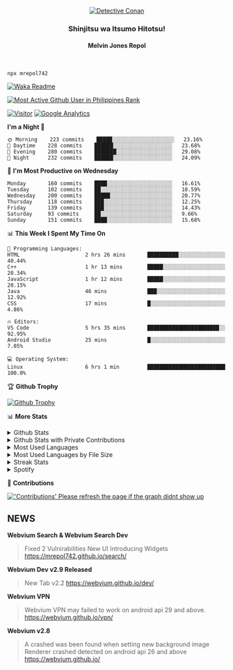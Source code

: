 <p align="center">
<a href="https://mrepol742.github.io">
  <img alt="Detective Conan" src="https://mrepol742-gif-randomizer.vercel.app/api/?i" /> 
  </a> 
  <h3 align="center">Shinjitsu wa Itsumo Hitotsu!</h3>
  <h4 align="center">Melvin Jones Repol</h4>
</p>
<br>

~~~
npx mrepol742
~~~
[![Waka Readme](https://github.com/mrepol742/mrepol742/actions/workflows/README.yml/badge.svg)](https://github.com/mrepol742/mrepol742/actions/workflows/README.yml)

[![Most Active Github User in Philippines Rank](https://enibdhv97zm33sz.m.pipedream.net)](https://mrepol742.github.io)

[![Visitor](https://visitor-badge.glitch.me/badge?page_id=mrepol742)](https:/mrepol742.github.io) [![Google Analytics](https://ga-beacon.appspot.com/UA-211882290-2/profile-readme)](https://mrepol742.github.io)

[comment]: <> (This is a automated generated Data from github action workflow)
[comment]: <> (START OF GENERATED DATA)

<!--START_SECTION:waka-->
**I'm a Night 🦉** 

```text
🌞 Morning    223 commits    █████░░░░░░░░░░░░░░░░░░░░   23.16% 
🌆 Daytime    228 commits    ██████░░░░░░░░░░░░░░░░░░░   23.68% 
🌃 Evening    280 commits    ███████░░░░░░░░░░░░░░░░░░   29.08% 
🌙 Night      232 commits    ██████░░░░░░░░░░░░░░░░░░░   24.09%

```
📅 **I'm Most Productive on Wednesday** 

```text
Monday       160 commits    ████░░░░░░░░░░░░░░░░░░░░░   16.61% 
Tuesday      102 commits    ██░░░░░░░░░░░░░░░░░░░░░░░   10.59% 
Wednesday    200 commits    █████░░░░░░░░░░░░░░░░░░░░   20.77% 
Thursday     118 commits    ███░░░░░░░░░░░░░░░░░░░░░░   12.25% 
Friday       139 commits    ███░░░░░░░░░░░░░░░░░░░░░░   14.43% 
Saturday     93 commits     ██░░░░░░░░░░░░░░░░░░░░░░░   9.66% 
Sunday       151 commits    ████░░░░░░░░░░░░░░░░░░░░░   15.68%

```


📊 **This Week I Spent My Time On** 

```text
💬 Programming Languages: 
HTML                     2 hrs 26 mins       ██████████░░░░░░░░░░░░░░░   40.44% 
C++                      1 hr 13 mins        █████░░░░░░░░░░░░░░░░░░░░   20.34% 
JavaScript               1 hr 12 mins        █████░░░░░░░░░░░░░░░░░░░░   20.15% 
Java                     46 mins             ███░░░░░░░░░░░░░░░░░░░░░░   12.92% 
CSS                      17 mins             █░░░░░░░░░░░░░░░░░░░░░░░░   4.86%

🔥 Editors: 
VS Code                  5 hrs 35 mins       ███████████████████████░░   92.95% 
Android Studio           25 mins             █░░░░░░░░░░░░░░░░░░░░░░░░   7.05%

💻 Operating System: 
Linux                    6 hrs 1 min         █████████████████████████   100.0%

```


<!--END_SECTION:waka-->

[comment]: <> (END OF GENERATED DATA)

<p>

🏆 **Github Trophy**
  
<a href="https://mrepol742.github.io">
<img alt="Github Trophy" src="https://github-profile-trophy.vercel.app/?username=mrepol742&theme=gruvbox">
</a>
</p>

<p>

📊 **More Stats**
  
<details>
  <summary>Github Stats</summary>
  <br>
  <a href="https://mrepol742.github.io">
  <img alt="Github Stats" src="https://github-readme-stats.vercel.app/api?username=mrepol742&show_icons=true&count_private=true&theme=gruvbox&include_all_commits=true">
</a>  
  
</details> 
  
  <details>
  <summary>Github Stats with Private Contributions</summary>
  <br>
 <a href="https://mrepol742.github.io">
<img alt="Github Stats with Private Contributions" src="https://mrepol742.github.io/github-stats/generated/overview.svg">
</a>
</details>
  
<details>
  <summary>Most Used Languages</summary>
  <br>
 <a href="https://mrepol742.github.io">
<img alt="Most Used Languages" src="https://github-readme-stats.vercel.app/api/top-langs/?username=mrepol742&layout=compact&include_all_commits=true&&count_private=true&langs_count=20&theme=gruvbox">
</a>
</details>

 <details>
  <summary>Most Used Languages by File Size</summary>
  <br>
 <a href="https://mrepol742.github.io">
<img alt="Most Used Languages by File Size" src="https://mrepol742.github.io/github-stats/generated/languages.svg">
</a>
</details>

<details>
  <summary>Streak Stats</summary>
  <br>
<a href="https://mrepol742.github.io">
<img alt="'Streak Stats' Please refresh the page if the stats didnt show up" src="https://mrepol742-streak-stats.herokuapp.com/?user=mrepol742&theme=gruvbox">
</a>
</p>
</details>
<details>
  <summary>Spotify</summary>
  <br>
<a href="https://mrepol742.github.io">
<img alt="Spotify" src="https://spotify-recently-played-readme.vercel.app/api?user=7xx9e7hwq1qyown0m4ut78pcz&count=10&unique=true">
</a>
</p>
</details>


📜 **Contributions**
  
<a href="https://mrepol742.github.io">
<img alt="'Contributions' Please refresh the page if the graph didnt show up" src="https://mrepol742-activity-graph.herokuapp.com/graph?username=mrepol742&theme=github&hide_border=true">
</a>
</p>


## NEWS
**Webvium Search & Webvium Search Dev**
> Fixed 2 Vulnirabilities
> New UI
> Introducing Widgets
> https://mrepol742.github.io/search/

**Webvium Dev v2.9 Released**
> New Tab v2.2
> https://webvium.github.io/dev/

**Webvium VPN**
> Webvium VPN may failed to work on android api 29 and above.
> https://webvium.github.io/vpn/

**Webvium v2.8**
> A crashed was been found when setting new background image <br> Renderer crashed detected on android api 26 and above
> https://webvium.github.io/